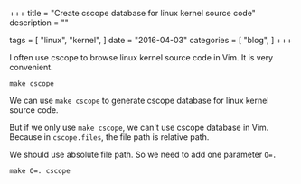 +++
title = "Create cscope database for linux kernel source code"
description = ""

tags = [
    "linux",
    "kernel",
]
date = "2016-04-03"
categories = [
    "blog",
]
+++

I often use cscope to browse linux kernel source code in Vim. It is very convenient.

```
make cscope
```

We can use `make cscope` to generate cscope database for linux kernel source code.

But if we only use `make cscope`, we can't use cscope database in Vim. Because in `cscope.files`, the file path is relative path.

We should use absolute file path. So we need to add one parameter `O=.`

```
make O=. cscope
```
